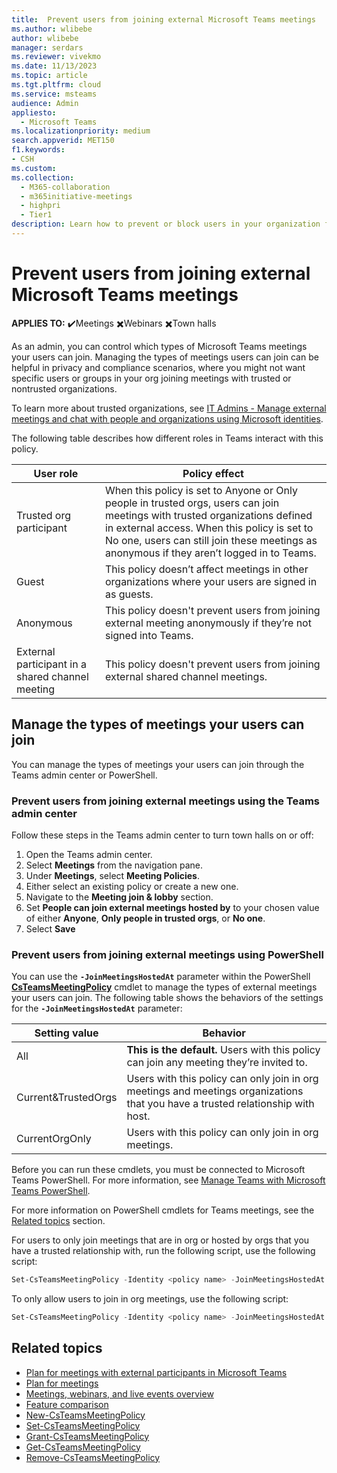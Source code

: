 ```yaml
---
title:  Prevent users from joining external Microsoft Teams meetings
ms.author: wlibebe
author: wlibebe
manager: serdars
ms.reviewer: vivekmo
ms.date: 11/13/2023
ms.topic: article
ms.tgt.pltfrm: cloud
ms.service: msteams
audience: Admin
appliesto: 
  - Microsoft Teams
ms.localizationpriority: medium
search.appverid: MET150
f1.keywords:
- CSH
ms.custom: 
ms.collection: 
  - M365-collaboration
  - m365initiative-meetings
  - highpri
  - Tier1
description: Learn how to prevent or block users in your organization from joining external meetings for IT Admins in Microsoft Teams. 
---
```


# Prevent users from joining external Microsoft Teams meetings

**APPLIES TO:** ✔️Meetings ✖️Webinars ✖️Town halls

As an admin, you can control which types of Microsoft Teams meetings your users can join. Managing the types of meetings users can join can be helpful in privacy and compliance scenarios, where you might not want specific users or groups in your org joining meetings with trusted or nontrusted organizations.

To learn more about trusted organizations, see [IT Admins - Manage external meetings and chat with people and organizations using Microsoft identities](trusted-organizations-external-meetings-chat.md).

The following table describes how different roles in Teams interact with this policy.

|User role| Policy effect|
|---------|---------------|
|Trusted org participant| When this policy is set to Anyone or Only people in trusted orgs, users can join meetings with trusted organizations defined in external access. When this policy is set to No one, users can still join these meetings as anonymous if they aren’t logged in to Teams. |
|Guest| This policy doesn’t affect meetings in other organizations where your users are signed in as guests.|
|Anonymous| This policy doesn't prevent users from joining external meeting anonymously if they’re not signed into Teams.|
|External participant in a shared channel meeting| This policy doesn't prevent users from joining external shared channel meetings.|

## Manage the types of meetings your users can join

You can manage the types of meetings your users can join through the Teams admin center or PowerShell.

### Prevent users from joining external meetings using the Teams admin center

Follow these steps in the Teams admin center to turn town halls on or off:

1. Open the Teams admin center.
2. Select **Meetings** from the navigation pane.
3. Under **Meetings**, select **Meeting Policies**.
4. Either select an existing policy or create a new one.
5. Navigate to the **Meeting join & lobby** section.
6. Set **People can join external meetings hosted by** to your chosen value of either **Anyone**, **Only people in trusted orgs**, or **No one**.
7. Select **Save**

### Prevent users from joining external meetings using PowerShell

You can use the **`-JoinMeetingsHostedAt`** parameter within the PowerShell [**CsTeamsMeetingPolicy**](/powershell/module/skype/set-csteamsmeetingpolicy) cmdlet to manage the types of external meetings your users can join.
The following table shows the behaviors of the settings for the **`-JoinMeetingsHostedAt`** parameter:

|Setting value| Behavior|
|---------|---------------|
|All| **This is the default.** Users with this policy can join any meeting they’re invited to. |
|Current&TrustedOrgs| Users with this policy can only join in org meetings and meetings organizations that you have a trusted relationship with host.|
|CurrentOrgOnly| Users with this policy can only join in org meetings.|

Before you can run these cmdlets, you must be connected to Microsoft Teams PowerShell. For more information, see [Manage Teams with Microsoft Teams PowerShell](/microsoftteams/teams-powershell-managing-teams).

For more information on PowerShell cmdlets for Teams meetings, see the [Related topics](#related-topics) section.

For users to only join meetings that are in org or hosted by orgs that you have a trusted relationship with, run the following script, use the following script:

```powershell
Set-CsTeamsMeetingPolicy -Identity <policy name> -JoinMeetingsHostedAt  Current&TrustedOrgs
```

To only allow users to join in org meetings, use the following script:

```powershell
Set-CsTeamsMeetingPolicy -Identity <policy name> -JoinMeetingsHostedAt  CurrentOrgOnly
```

## Related topics

- [Plan for meetings with external participants in Microsoft Teams](plan-meetings-external-participants.md)
- [Plan for meetings](plan-meetings.md)
- [Meetings, webinars, and live events overview](quick-start-meetings-live-events.md)
- [Feature comparison](meeting-webinar-town-hall-feature-comparison.md)
- [New-CsTeamsMeetingPolicy](/powershell/module/skype/new-csteamsmeetingpolicy)
- [Set-CsTeamsMeetingPolicy](/powershell/module/skype/set-csteamsmeetingpolicy)
- [Grant-CsTeamsMeetingPolicy](/powershell/module/skype/grant-csteamsmeetingpolicy)
- [Get-CsTeamsMeetingPolicy](/powershell/module/skype/get-csteamsmeetingpolicy)
- [Remove-CsTeamsMeetingPolicy](/powershell/module/skype/remove-csteamsmeetingpolicy)
